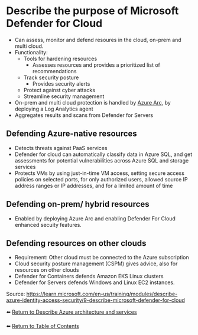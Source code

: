 # Describe the purpose of Microsoft Defender for Cloud

* Can assess, monitor and defend resoures in the cloud, on-prem and multi cloud.
* Functionality:
   * Tools for hardening resources
      * Assesses resources and provides a prioritized list of recommendations
   * Track security posture
      * Provides security alerts
   * Protect against cyber attacks
   * Streamline security management
* On-prem and multi cloud protection is handled by [Azure Arc](../3-Describe%20Azure-management-and-governance/33-Describe-the-purpose-of-Azure-Arc.md), by deploying a Log Analytics agent
* Aggregates results and scans from Defender for Servers

## Defending Azure-native resources
* Detects threats against PaaS services 
* Defender for cloud can automatically classify data in Azure SQL, and get assessments for potential vulnerabilities across Azure SQL and storage services
* Protects VMs by using just-in-time VM access, setting secure access policies on selected ports, for only authorized users, allowed source IP address ranges or IP addresses, and for a limited amount of time

## Defending on-prem/ hybrid resources
* Enabled by deploying Azure Arc and enabling Defender For Cloud enhanced secuity features.

## Defending resources on other clouds
* Requirement: Other cloud must be connected to the Azure subscription
* Cloud security posture management (CSPM) gives advice, also for resources on other clouds
* Defender for Containers defends Amazon EKS Linux clusters
* Defender for Servers defends Windows and Linux EC2 instances.

Source: https://learn.microsoft.com/en-us/training/modules/describe-azure-identity-access-security/9-describe-microsoft-defender-for-cloud

⬅️ [Return to Describe Azure architecture and services](README.md)

⬅️ [Return to Table of Contents](../README.md)